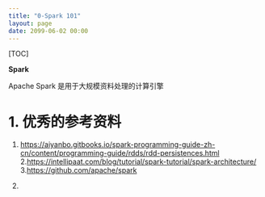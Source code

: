```yaml
---
title: "0-Spark 101"
layout: page
date: 2099-06-02 00:00
---
```

[TOC]


**Spark**

Apache Spark 是用于大规模资料处理的计算引擎


# 1. 优秀的参考资料


1. https://aiyanbo.gitbooks.io/spark-programming-guide-zh-cn/content/programming-guide/rdds/rdd-persistences.html
2.https://intellipaat.com/blog/tutorial/spark-tutorial/spark-architecture/
3.https://github.com/apache/spark



4.


